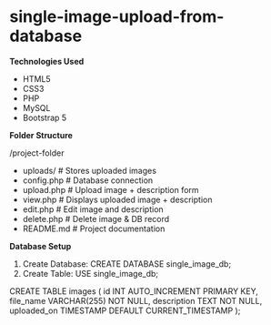 # single-image-upload-from-database


**Technologies Used**
* HTML5
* CSS3
* PHP
* MySQL
* Bootstrap 5

**Folder Structure**

/project-folder
 * uploads/               # Stores uploaded images
 * config.php             # Database connection
 * upload.php             # Upload image + description form
 * view.php               # Displays uploaded image + description
 * edit.php               # Edit image and description
 * delete.php             # Delete image & DB record
 * README.md              # Project documentation

**Database Setup**
1. Create Database:
   CREATE DATABASE single_image_db;
2. Create Table:
   USE single_image_db;

CREATE TABLE images (
  id INT AUTO_INCREMENT PRIMARY KEY,
  file_name VARCHAR(255) NOT NULL,
  description TEXT NOT NULL,
  uploaded_on TIMESTAMP DEFAULT CURRENT_TIMESTAMP
);


